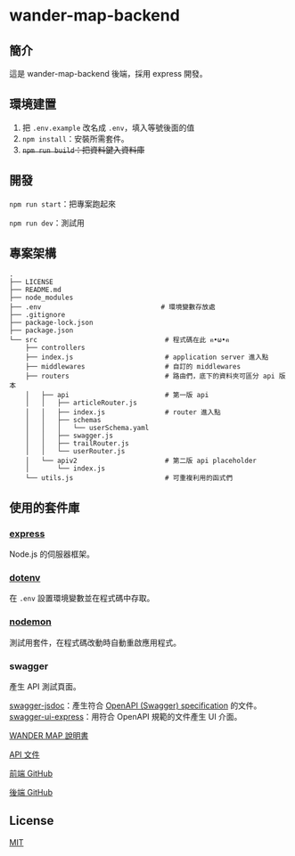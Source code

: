 # wander-map-backend

## 簡介

這是 wander-map-backend 後端，採用 express 開發。

## 環境建置

1. 把 `.env.example` 改名成 `.env`，填入等號後面的值
2. `npm install`：安裝所需套件。
3. ~~`npm run build`：把資料鍵入資料庫~~

## 開發

`npm run start`：把專案跑起來

`npm run dev`：測試用

## 專案架構

```shell
.
├── LICENSE
├── README.md
├── node_modules
├── .env                              # 環境變數存放處
├── .gitignore
├── package-lock.json
├── package.json
└── src                                # 程式碼在此 ฅ•ω•ฅ
    ├── controllers
    ├── index.js                       # application server 進入點
    ├── middlewares                    # 自訂的 middlewares
    ├── routers                        # 路由們，底下的資料夾可區分 api 版本
    │   ├── api                        # 第一版 api
    │   │   ├── articleRouter.js
    │   │   ├── index.js               # router 進入點
    │   │   ├── schemas
    │   │   │   └── userSchema.yaml
    │   │   ├── swagger.js
    │   │   ├── trailRouter.js
    │   │   └── userRouter.js
    │   └── apiv2                      # 第二版 api placeholder
    │       └── index.js
    └── utils.js                       # 可重複利用的函式們
```

## 使用的套件庫

### [express](https://expressjs.com/)

Node.js 的伺服器框架。

### [dotenv](https://www.npmjs.com/package/dotenv)

在 `.env` 設置環境變數並在程式碼中存取。

### [nodemon](https://nodemon.io/)

測試用套件，在程式碼改動時自動重啟應用程式。

### swagger

產生 API 測試頁面。

[swagger-jsdoc](https://www.npmjs.com/package/swagger-jsdoc)：產生符合 [OpenAPI (Swagger) specification](https://swagger.io/specification/) 的文件。
[swagger-ui-express](https://www.npmjs.com/package/swagger-ui-express)：用符合 OpenAPI 規範的文件產生 UI 介面。

[WANDER MAP 說明書](https://hackmd.io/eD_eEfrGTy6BN5RsBHkjaw?view)

[API 文件](https://hackmd.io/GMJP6yXKQXCXAT4gDXsJPQ?view)

[前端 GitHub](https://github.com/flow-open-money-come/wander-map-frontend)

[後端 GitHub](https://github.com/flow-open-money-come/wander-map-backend)

## License

[MIT](https://choosealicense.com/licenses/mit/)
